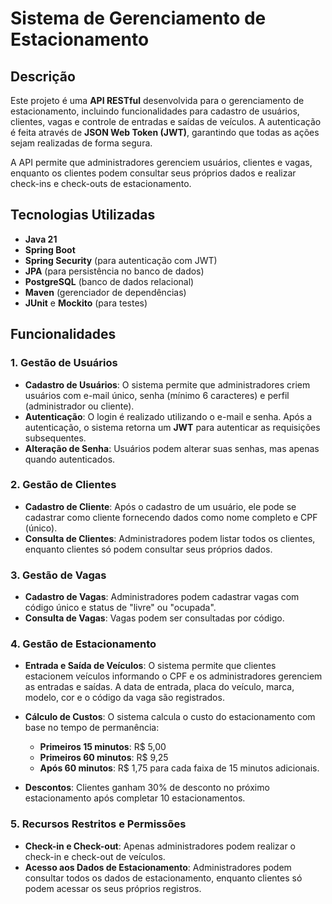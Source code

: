 # Sistema de Gerenciamento de Estacionamento

## Descrição

Este projeto é uma **API RESTful** desenvolvida para o gerenciamento de estacionamento, incluindo funcionalidades para cadastro de usuários, clientes, vagas e controle de entradas e saídas de veículos. A autenticação é feita através de **JSON Web Token (JWT)**, garantindo que todas as ações sejam realizadas de forma segura.

A API permite que administradores gerenciem usuários, clientes e vagas, enquanto os clientes podem consultar seus próprios dados e realizar check-ins e check-outs de estacionamento.

## Tecnologias Utilizadas

- **Java 21**
- **Spring Boot**
- **Spring Security** (para autenticação com JWT)
- **JPA** (para persistência no banco de dados)
- **PostgreSQL** (banco de dados relacional)
- **Maven** (gerenciador de dependências)
- **JUnit** e **Mockito** (para testes)

## Funcionalidades

### 1. **Gestão de Usuários**

- **Cadastro de Usuários**: O sistema permite que administradores criem usuários com e-mail único, senha (mínimo 6 caracteres) e perfil (administrador ou cliente).
- **Autenticação**: O login é realizado utilizando o e-mail e senha. Após a autenticação, o sistema retorna um **JWT** para autenticar as requisições subsequentes.
- **Alteração de Senha**: Usuários podem alterar suas senhas, mas apenas quando autenticados.

### 2. **Gestão de Clientes**

- **Cadastro de Cliente**: Após o cadastro de um usuário, ele pode se cadastrar como cliente fornecendo dados como nome completo e CPF (único).
- **Consulta de Clientes**: Administradores podem listar todos os clientes, enquanto clientes só podem consultar seus próprios dados.

### 3. **Gestão de Vagas**

- **Cadastro de Vagas**: Administradores podem cadastrar vagas com código único e status de "livre" ou "ocupada".
- **Consulta de Vagas**: Vagas podem ser consultadas por código.

### 4. **Gestão de Estacionamento**

- **Entrada e Saída de Veículos**: O sistema permite que clientes estacionem veículos informando o CPF e os administradores gerenciem as entradas e saídas. A data de entrada, placa do veículo, marca, modelo, cor e o código da vaga são registrados.
- **Cálculo de Custos**: O sistema calcula o custo do estacionamento com base no tempo de permanência:
    - **Primeiros 15 minutos**: R$ 5,00
    - **Primeiros 60 minutos**: R$ 9,25
    - **Após 60 minutos**: R$ 1,75 para cada faixa de 15 minutos adicionais.

- **Descontos**: Clientes ganham 30% de desconto no próximo estacionamento após completar 10 estacionamentos.

### 5. **Recursos Restritos e Permissões**

- **Check-in e Check-out**: Apenas administradores podem realizar o check-in e check-out de veículos.
- **Acesso aos Dados de Estacionamento**: Administradores podem consultar todos os dados de estacionamento, enquanto clientes só podem acessar os seus próprios registros.